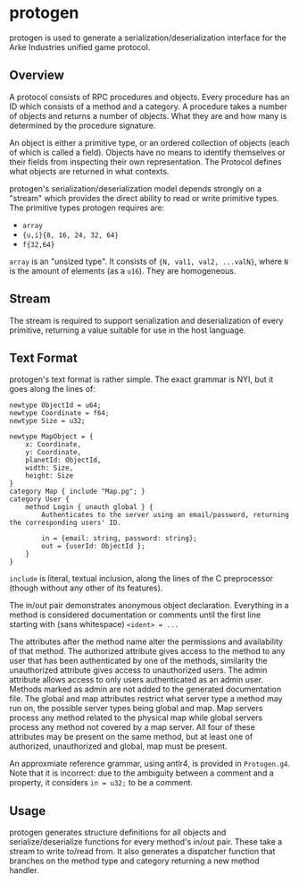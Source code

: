 protogen
========

protogen is used to generate a serialization/deserialization interface for the
Arke Industries unified game protocol.

Overview
--------

A protocol consists of RPC procedures and objects. Every procedure has an ID
which consists of a method and a category. A procedure takes a number of
objects and returns a number of objects. What they are and how many is
determined by the procedure signature.

An object is either a primitive type, or an ordered collection of objects
(each of which is called a field).  Objects have no means to identify
themselves or their fields from inspecting their own representation. The
Protocol defines what objects are returned in what contexts.

protogen's serialization/deserialization model depends strongly on a "stream"
which provides the direct ability to read or write primitive types. The
primitive types protogen requires are:

- `array`
- `{u,i}{8, 16, 24, 32, 64}`
- `f{32,64}`

`array` is an "unsized type". It consists of `{N, val1, val2, ...valN}`, where
`N` is the amount of elements (as a `u16`). They are homogeneous.

Stream
------

The stream is required to support serialization and deserialization of every
primitive, returning a value suitable for use in the host language.

Text Format
-----------

protogen's text format is rather simple. The exact grammar is NYI, but it
goes along the lines of:

```
newtype ObjectId = u64;
newtype Coordinate = f64;
newtype Size = u32;

newtype MapObject = {
	x: Coordinate,
	y: Coordinate,
	planetId: ObjectId,
	width: Size,
	height: Size
}
category Map { include "Map.pg"; }
category User {
	method Login { unauth global } {
        Authenticates to the server using an email/password, returning the corresponding users' ID.

		in = {email: string, password: string};
		out = {userId: ObjectId };
	}
}
```

`include` is literal, textual inclusion, along the lines of the C preprocessor
(though without any other of its features).

The in/out pair demonstrates anonymous object declaration. Everything in a
method is considered documentation or comments until the first line starting
with (sans whitespace) `<ident> = ...`

The attributes after the method name alter the permissions and availability of that method.
The authorized attribute gives access to the method to any user that has been authenticated
by one of the methods, similarity the unauthorized attribute gives access to unauthorized
users. The admin attribute allows access to only users authenticated as an admin user.
Methods marked as admin are not added to the generated documentation file. The global and map
attributes restrict what server type a method may run on, the possible server types being
global and map. Map servers process any method related to the physical map while global servers
process any method not covered by a map server. All four of these attributes may be present on
the same method, but at least one of authorized, unauthorized and global, map must be present.

An approxmiate reference grammar, using antlr4, is provided in `Protogen.g4`. Note that it is incorrect: due to the
ambiguity between a comment and a property, it considers `in = u32;` to be a comment.

Usage
-----

protogen generates structure definitions for all objects and
serialize/deserialize functions for every method's in/out pair. These take a
stream to write to/read from. It also generates a dispatcher function that branches
on the method type and category returning a new method handler.
